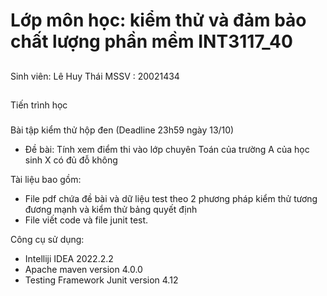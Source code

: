 # Lớp môn học: kiểm thử và đảm bảo chất lượng phần mềm INT3117_40
## 
Sinh viên: Lê Huy Thái
MSSV     : 20021434
##
Tiến trình học
###
Bài tập kiểm thử hộp đen (Deadline 23h59 ngày 13/10)
- Đề bài: Tính xem điểm thi vào lớp chuyên Toán của trường A của học sinh X có đủ đỗ không

Tài liệu bao gồm: 
- File pdf chứa đề bài và dữ liệu test theo 2 phương pháp kiểm thử tương đương mạnh và kiểm thử bảng quyết định
- File viết code và file junit test.

Công cụ sử dụng: 
- Intelliji IDEA 2022.2.2
- Apache maven version 4.0.0
- Testing Framework Junit version 4.12

